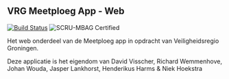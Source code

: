 ## VRG Meetploeg App - Web
[![Build Status](https://magnum.travis-ci.com/cablegunmaster/VRGLaravel.svg?token=fpwnHzxyf76zMY1yyQts&branch=development)](https://magnum.travis-ci.com/cablegunmaster/VRGLaravel) ![SCRU-MBAG Certified](http://b.repl.ca/v1/SCRU--MBAG-Certified-brightgreen.png)

Het web onderdeel van de Meetploeg app in opdracht van Veiligheidsregio Groningen.

Deze applicatie is het eigendom van David Visscher, Richard Wemmenhove, Johan Wouda, Jasper Lankhorst, Henderikus Harms & Niek Hoekstra
